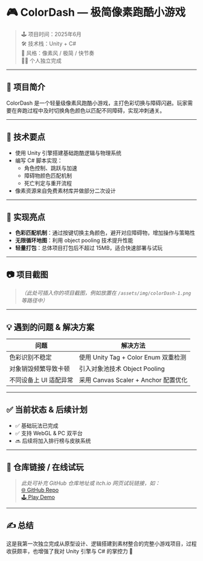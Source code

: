 <!--
title: "ColorDash — 极简像素跑酷小游戏"
date: 2025-06-12
tags: [Game, Unity, Pixel Art, C#]
-->

# 🎮 ColorDash — 极简像素跑酷小游戏

> 🕹️ 项目时间：2025年6月  
> 🛠️ 技术栈：Unity + C#  
> 🎨 风格：像素风 / 极简 / 快节奏  
> 👩‍💻 个人独立完成

---

## 🚀 项目简介

ColorDash 是一个轻量级像素风跑酷小游戏，主打色彩切换与障碍闪避。玩家需要在奔跑过程中及时切换角色颜色以匹配不同障碍，实现冲刺通关。

---

## 🔧 技术要点

- 使用 Unity 引擎搭建基础跑酷逻辑与物理系统
- 编写 C# 脚本实现：
  - 角色控制、跳跃与加速
  - 障碍物颜色匹配机制
  - 死亡判定与重开流程
- 像素资源来自免费素材库并做部分二次设计

---

## 🧠 实现亮点

- **色彩匹配机制**：通过按键切换主角颜色，避开对应障碍物，增加操作与策略性
- **无限循环地图**：利用 object pooling 技术提升性能
- **轻量打包**：总体项目打包后不超过 15MB，适合快速部署与试玩

---

## 📷 项目截图

> *（此处可插入你的项目截图，例如放置在 `/assets/img/colorDash-1.png` 等路径中）*

---

## 💡 遇到的问题 & 解决方案

| 问题 | 解决方法 |
|------|----------|
| 色彩识别不稳定 | 使用 Unity Tag + Color Enum 双重检测 |
| 对象销毁频繁导致卡顿 | 引入对象池技术 Object Pooling |
| 不同设备上 UI 适配异常 | 采用 Canvas Scaler + Anchor 配置优化 |

---

## ✅ 当前状态 & 后续计划

- ✅ 基础玩法已完成
- ✅ 支持 WebGL & PC 双平台
- 🔜 后续将加入排行榜与皮肤系统

---

## 🔗 仓库链接 / 在线试玩

> *此处可补充 GitHub 仓库地址或 itch.io 网页试玩链接，如：*  
> [🌐 GitHub Repo](https://github.com/yourname/ColorDash)  
> [🕹️ Play Demo](https://yourname.itch.io/colordash)

---

## ✍️ 总结

这是我第一次独立完成从原型设计、逻辑搭建到素材整合的完整小游戏项目，过程收获颇丰，也增强了我对 Unity 引擎与 C# 的掌控力 🎯

